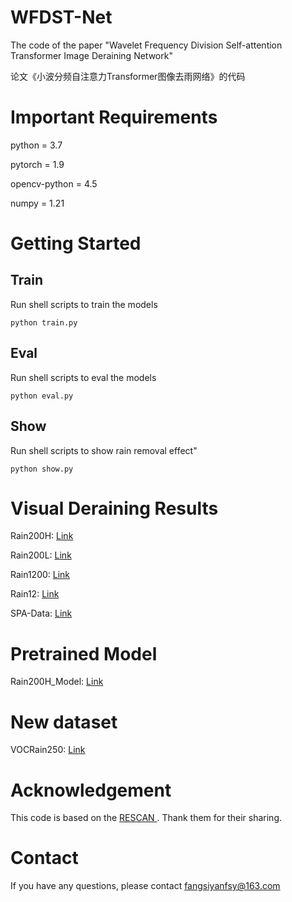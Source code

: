 # WFDST-Net
The code of the paper "Wavelet Frequency Division Self-attention Transformer Image Deraining Network"<br>
  
论文《小波分频自注意力Transformer图像去雨网络》的代码

# Important Requirements
python = 3.7  

pytorch = 1.9  

opencv-python = 4.5  

numpy = 1.21

# Getting Started
## Train
Run shell scripts to train the models  

`python train.py`

## Eval
Run shell scripts to eval the models  

`python eval.py`

## Show
Run shell scripts to show rain removal effect"  

`python show.py`

# Visual Deraining Results
Rain200H: [Link](https://pan.baidu.com/s/1VhZqN7piDIkSkj8NtyMyWg?pwd=1314)

Rain200L: [Link](https://pan.baidu.com/s/1ng7zi1nrtBuwLOqyx8ORYA?pwd=1314)

Rain1200: [Link](https://pan.baidu.com/s/1-bMHbhaRxtSIckAenhYcvQ?pwd=1314)

Rain12: [Link](https://pan.baidu.com/s/1ZjmXWOqIZU6LU0ljbJhS2Q?pwd=1314)

SPA-Data: [Link](https://pan.baidu.com/s/1TDnKKgHPkHFwcl3-mN0HDA?pwd=1314)

# Pretrained Model
Rain200H_Model: [Link](https://pan.baidu.com/s/1YX-IHZTNSnUCImgxFxhAQw?pwd=1314 )

# New dataset
VOCRain250: [Link](https://pan.baidu.com/s/1GTDixhjUIucTL2gCJqmMhA?pwd=1314 )

# Acknowledgement
This code is based on the [RESCAN
](https://github.com/XiaLiPKU/RESCAN). Thank them for their sharing.

# Contact
If you have any questions, please contact fangsiyanfsy@163.com

